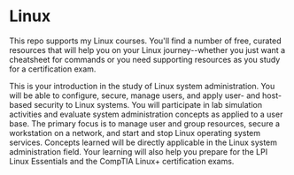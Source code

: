 # Linux
This repo supports my Linux courses. You'll find a number of free, curated resources that will help you on your Linux journey--whether you just want a cheatsheet for commands or you need supporting resources as you study for a certification exam.

This is your introduction in the study of Linux system administration. You will be able to configure, secure, manage users, and apply user- and host-based security to Linux systems. You will participate in lab simulation activities and evaluate system administration concepts as applied to a user base. The primary focus is to manage user and group resources, secure a workstation on a network, and start and stop Linux operating system services. Concepts learned will be directly applicable in the Linux system administration field. Your learning will also help you prepare for the LPI Linux Essentials and the CompTIA Linux+ certification exams.
